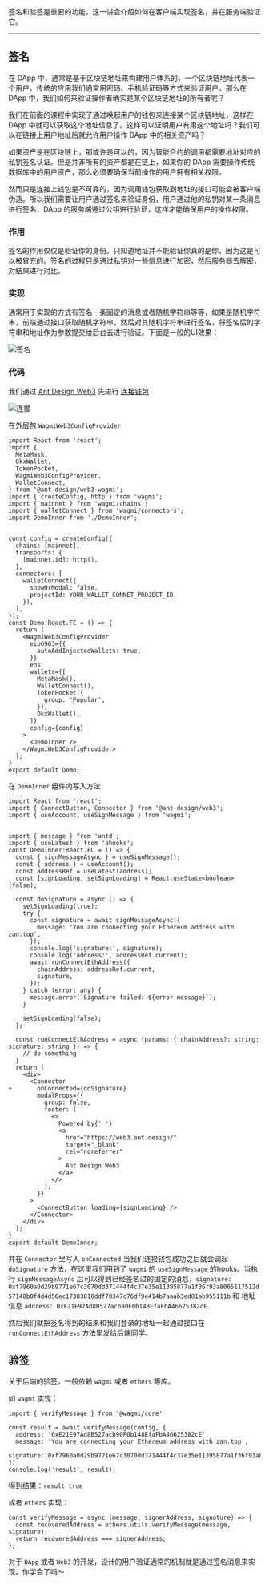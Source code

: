 签名和验签是重要的功能，这一讲会介绍如何在客户端实现签名，并在服务端验证它。

---

## 签名

在 DApp 中，通常是基于区块链地址来构建用户体系的，一个区块链地址代表一个用户。传统的应用我们通常用密码、手机验证码等方式来验证用户。那么在 DApp 中，我们如何来验证操作者确实是某个区块链地址的所有者呢？

我们在前面的课程中实现了通过唤起用户的钱包来连接某个区块链地址，这样在 DApp 中就可以获取这个地址信息了。这样可以证明用户有用这个地址吗？我们可以在链接上用户地址后就允许用户操作 DApp 中的相关资产吗？

如果资产是在区块链上，那或许是可以的，因为智能合约的调用都需要地址对应的私钥签名认证。但是并非所有的资产都是在链上，如果你的 DApp 需要操作传统数据库中的用户资产，那么必须要确保当前操作的用户拥有相关权限。

然而只是连接上钱包是不可靠的，因为调用钱包获取到地址的接口可能会被客户端伪造。所以我们需要让用户通过签名来验证身份，用户通过他的私钥对某一条消息进行签名，DApp 的服务端通过公钥进行验证，这样才能确保用户的操作权限。

### 作用

签名的作用仅仅是验证你的身份。只知道地址并不能验证你真的是你，因为这是可以被冒充的。签名的过程只是通过私钥对一些信息进行加密，然后服务器去解密，对结果进行对比。

### 实现

通常用于实现的方式有签名一条固定的消息或者随机字符串等等，如果是随机字符串，前端通过接口获取随机字符串，然后对其随机字符串进行签名，将签名后的字符串和地址作为参数提交给后台去进行验证。下面是一般的UI效果：

![签名](./img/signature.png)

### 代码

我们通过 [Ant Design Web3](https://web3.ant.design/) 先进行 [连接钱包](../03_ConnectWallet/readme.md)

![连接](./img/connect.png)

在外层包 `WagmiWeb3ConfigProvider`

``` tsx
import React from 'react';
import {
  MetaMask,
  OkxWallet,
  TokenPocket,
  WagmiWeb3ConfigProvider,
  WalletConnect,
} from '@ant-design/web3-wagmi';
import { createConfig, http } from 'wagmi';
import { mainnet } from 'wagmi/chains';
import { walletConnect } from 'wagmi/connectors';
import DemoInner from './DemoInner';


const config = createConfig({
  chains: [mainnet],
  transports: {
    [mainnet.id]: http(),
  },
  connectors: [
    walletConnect({
      showQrModal: false,
      projectId: YOUR_WALLET_CONNET_PROJECT_ID,
    }),
  ],
});
const Demo:React.FC = () => {
  return (
    <WagmiWeb3ConfigProvider
      eip6963={{
        autoAddInjectedWallets: true,
      }}
      ens
      wallets={[
        MetaMask(),
        WalletConnect(),
        TokenPocket({
          group: 'Popular',
        }),
        OkxWallet(),
      ]}
      config={config}
    >
      <DemoInner />
    </WagmiWeb3ConfigProvider>
  );
}
export default Demo;

```

在 `DemoInner` 组件内写入方法

``` tsx
import React from 'react';
import { ConnectButton, Connector } from '@ant-design/web3';
import { useAccount, useSignMessage } from 'wagmi';


import { message } from 'antd';
import { useLatest } from 'ahooks';
const DemoInner:React.FC = () => {
  const { signMessageAsync } = useSignMessage();
  const { address } = useAccount();
  const addressRef = useLatest(address);
  const [signLoading, setSignLoading] = React.useState<boolean>(false);

  const doSignature = async () => {
    setSignLoading(true);
    try {
      const signature = await signMessageAsync({
        message: 'You are connecting your Ethereum address with zan.top',
      });
      console.log('signature:', signature);
      console.log('address:', addressRef.current);
      await runConnectEthAddress({
        chainAddress: addressRef.current,
        signature,
      });
    } catch (error: any) {
      message.error(`Signature failed: ${error.message}`);
    }

    setSignLoading(false);
  };

  const runConnectEthAddress = async (params: { chainAddress?: string; signature: string }) => {
    // do something
  }
  return (
    <div>
      <Connector
+       onConnected={doSignature}
        modalProps={{
          group: false,
          footer: (
            <>
              Powered by{' '}
              <a
                href="https://web3.ant.design/"
                target="_blank"
                rel="noreferrer"
              >
                Ant Design Web3
              </a>
            </>
          ),
        }}
      >
        <ConnectButton loading={signLoading} />
      </Connector>
    </div>
  );
}
export default DemoInner;

```
并在 `Connector` 里写入 `onConnected` 当我们连接钱包成功之后就会调起 `doSignature` 方法，在这里我们用到了 `wagmi` 的 `useSignMessage` 的hooks。当执行 `signMessageAsync` 后可以得到已经签名过的固定的消息，`signature: 0xf7960a0d29b9771e67c3070dd371444f4c37e35e11395877a1f36f93a8065117512d57148b0f4d4d56ec17383818ddf70347c76df9e414b7aaab3ed81ab955111b` 和 地址信息 `address: 0xE21E97Ad8B527acb90F0b148EfaFbA46625382cE`.

然后我们就把签名得到的结果和我们登录的地址一起通过接口在 `runConnectEthAddress` 方法里发给后端同学。

## 验签

关于后端的验签，一般依赖 `wagmi` 或者 `ethers` 等库。

如 `wagmi` 实现： 
``` tsx
import { verifyMessage } from '@wagmi/core'

const result = await verifyMessage(config, {
  address: '0xE21E97Ad8B527acb90F0b148EfaFbA46625382cE',
  message: 'You are connecting your Ethereum address with zan.top',
  signature:'0xf7960a0d29b9771e67c3070dd371444f4c37e35e11395877a1f36f93a8065117512d57148b0f4d4d56ec17383818ddf70347c76df9e414b7aaab3ed81ab955111b'
})
console.log('result', result);

```
得到结果：`result true` 

或者 `ethers` 实现：
``` tsx
const verifyMessage = async (message, signerAddress, signature) => {
  const recoveredAddress = ethers.utils.verifyMessage(message, signature);
  return recoveredAddress === signerAddress;
};
```

对于 `DApp` 或者 `Web3` 的开发，设计的用户验证通常的机制就是通过签名消息来实现。你学会了吗～
